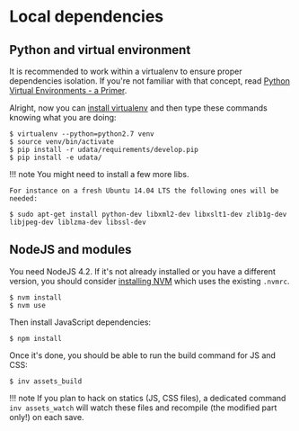 # Local dependencies

## Python and virtual environment

It is recommended to work within a virtualenv to ensure proper dependencies isolation.
If you're not familiar with that concept, read [Python Virtual Environments - a Primer][].

Alright, now you can [install virtualenv][install-virtualenv] and then type these commands knowing what you are doing:

```shell
$ virtualenv --python=python2.7 venv
$ source venv/bin/activate
$ pip install -r udata/requirements/develop.pip
$ pip install -e udata/
```

!!! note
    You might need to install a few more libs.
    
    For instance on a fresh Ubuntu 14.04 LTS the following ones will be needed: 

```shell
$ sudo apt-get install python-dev libxml2-dev libxslt1-dev zlib1g-dev libjpeg-dev liblzma-dev libssl-dev 
```

## NodeJS and modules

You need NodeJS 4.2. If it's not already installed or you have a different version,
you should consider [installing NVM][nvm-install] which uses the existing `.nvmrc`.

```shell
$ nvm install
$ nvm use
```

Then install JavaScript dependencies:

```shell
$ npm install
```

Once it's done, you should be able to run the build command for JS and CSS:

```shell
$ inv assets_build
```

!!! note
    If you plan to hack on statics (JS, CSS files), a dedicated command `inv assets_watch` will watch these files and recompile (the modified part only!) on each save.

[install-virtualenv]: https://virtualenv.pypa.io/en/latest/installation.html
[nvm-install]: https://github.com/creationix/nvm#installation
[Python Virtual Environments - a Primer]: https://realpython.com/blog/python/python-virtual-environments-a-primer/
